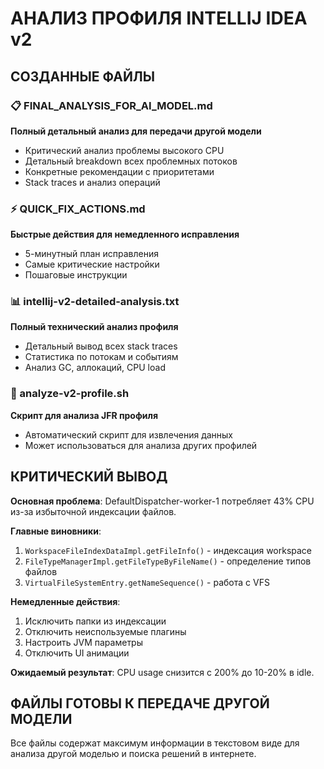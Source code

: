 # АНАЛИЗ ПРОФИЛЯ INTELLIJ IDEA v2

## СОЗДАННЫЕ ФАЙЛЫ

### 📋 FINAL_ANALYSIS_FOR_AI_MODEL.md

**Полный детальный анализ для передачи другой модели**

- Критический анализ проблемы высокого CPU
- Детальный breakdown всех проблемных потоков
- Конкретные рекомендации с приоритетами
- Stack traces и анализ операций

### ⚡ QUICK_FIX_ACTIONS.md

**Быстрые действия для немедленного исправления**

- 5-минутный план исправления
- Самые критические настройки
- Пошаговые инструкции

### 📊 intellij-v2-detailed-analysis.txt

**Полный технический анализ профиля**

- Детальный вывод всех stack traces
- Статистика по потокам и событиям
- Анализ GC, аллокаций, CPU load

### 🔧 analyze-v2-profile.sh

**Скрипт для анализа JFR профиля**

- Автоматический скрипт для извлечения данных
- Может использоваться для анализа других профилей

## КРИТИЧЕСКИЙ ВЫВОД

**Основная проблема**: DefaultDispatcher-worker-1 потребляет 43% CPU из-за избыточной индексации файлов.

**Главные виновники**:

1. `WorkspaceFileIndexDataImpl.getFileInfo()` - индексация workspace
2. `FileTypeManagerImpl.getFileTypeByFileName()` - определение типов файлов
3. `VirtualFileSystemEntry.getNameSequence()` - работа с VFS

**Немедленные действия**:

1. Исключить папки из индексации
2. Отключить неиспользуемые плагины
3. Настроить JVM параметры
4. Отключить UI анимации

**Ожидаемый результат**: CPU usage снизится с 200% до 10-20% в idle.

## ФАЙЛЫ ГОТОВЫ К ПЕРЕДАЧЕ ДРУГОЙ МОДЕЛИ

Все файлы содержат максимум информации в текстовом виде для анализа другой моделью и поиска решений в интернете.
